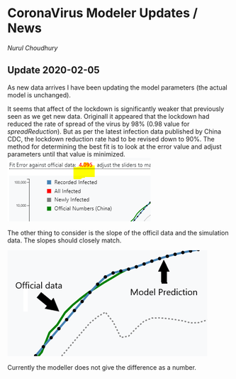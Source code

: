 # CoronaVirus Modeler Updates / News
*Nurul Choudhury* <br>



## Update 2020-02-05

As new data arrives I have been updating the model parameters (the actual model is unchanged).

It seems that affect of the lockdown is significantly weaker that previously seen as we get new data. Originall it appeared that the lockdown 
had reduced the rate of spread of the virus by 98% (0.98 value for *spreadReduction*). But as per the latest infection data published by China CDC, 
the lockdown reduction rate had to be revised down to 90%.  The method for determining the best fit is to look at the error value and adjust parameters until that value is minimized. 
![error in fit](Fit_error.PNG)

The other thing to consider is the slope of the officil data  and the simulation data. The slopes should closely match. 

![Slope of official and predicted](official_model.png)

Currently the modeller does not give the difference as a number.
